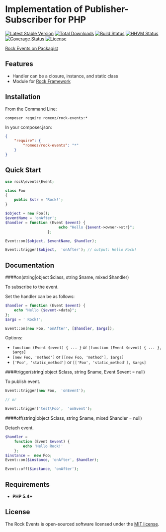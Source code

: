 Implementation of Publisher-Subscriber for PHP
=================

[![Latest Stable Version](https://poser.pugx.org/romeOz/rock-events/v/stable.svg)](https://packagist.org/packages/romeOz/rock-events)
[![Total Downloads](https://poser.pugx.org/romeOz/rock-events/downloads.svg)](https://packagist.org/packages/romeOz/rock-events)
[![Build Status](https://travis-ci.org/romeOz/rock-events.svg?branch=master)](https://travis-ci.org/romeOz/rock-events)
[![HHVM Status](http://hhvm.h4cc.de/badge/romeoz/rock-events.svg)](http://hhvm.h4cc.de/package/romeoz/rock-events)
[![Coverage Status](https://coveralls.io/repos/romeOz/rock-events/badge.svg?branch=master)](https://coveralls.io/r/romeOz/rock-events?branch=master)
[![License](https://poser.pugx.org/romeOz/rock-events/license.svg)](https://packagist.org/packages/romeOz/rock-events)

[Rock Events on Packagist](https://packagist.org/packages/romeOz/rock-events)

Features
-------------------

 * Handler can be a closure, instance, and static class
 * Module for [Rock Framework](https://github.com/romeOz/rock)

Installation
-------------------

From the Command Line:

```composer require romeoz/rock-events:*```

In your composer.json:

```json
{
    "require": {
        "romeoz/rock-events": "*"
    }
}
```

Quick Start
-------------------

```php
use rock\events\Event;

class Foo 
{
    public $str = 'Rock!';
}

$object = new Foo();
$eventName = 'onAfter';
$handler = function (Event $event) {
                        echo "Hello {$event->owner->str}"; 
                   };

Event::on($object, $eventName, $handler);

Event::trigger($object,  'onAfter'); // output: Hello Rock!
```

Documentation
-------------------

####on(string|object $class, string $name, mixed $handler)

To subscribe to the event.

Set the handler can be as follows:

```php
$handler = function (Event $event) { 
    echo "Hello {$event->data}"; 
};
$args = ' Rock!';

Event::on(new Foo, 'onAfter', [$handler, $args]);
```

Options:

 * `function (Event $event) { ... }` or `[function (Event $event) { ... }, $args]`
 * `[new Foo, 'method']` or `[[new Foo, 'method'], $args]`
 * `['Foo', 'static_method']` or `[['Foo', 'static_method'], $args]`

####trigger(string|object $class, string $name, Event $event = null)

To publish event.

```php
Event::trigger(new Foo,  'onEvent'); 

// or

Event::trigger('test\Foo',  'onEvent');
```
    
####off(string|object $class, string $name, mixed $handler = null)

Detach event.

```php
$handler = 
    function (Event $event) {
        echo 'Hello Rock!'
    };
$instance =  new Foo;
Event::on($instance, 'onAfter', $handler);

Event::off($instance, 'onAfter');
```

Requirements
-------------------
 * **PHP 5.4+**

License
-------------------

The Rock Events is open-sourced software licensed under the [MIT license](http://opensource.org/licenses/MIT).